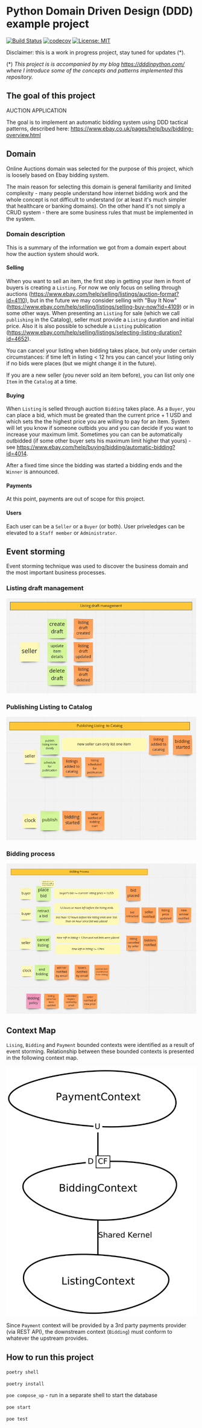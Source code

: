 # Python Domain Driven Design (DDD) example project

[![Build Status](https://github.com/pgorecki/python-ddd/actions/workflows/pytest.yml/badge.svg?branch=main)](https://github.com/pgorecki/python-ddd/actions/workflows/pytest.yml)
[![codecov](https://codecov.io/gh/pgorecki/python-ddd/branch/master/graph/badge.svg)](https://codecov.io/gh/pgorecki/python-ddd)
[![License: MIT](https://img.shields.io/badge/License-MIT-yellow.svg)](https://opensource.org/licenses/MIT)

Disclaimer: this is a work in progress project, stay tuned for updates (*).

(*) *This project is is accompanied by my blog https://dddinpython.com/ where I introduce some of the concepts and patterns implemented this repository.*

## The goal of this project

AUCTION APPLICATION

The goal is to implement an automatic bidding system using DDD tactical patterns, 
described here: https://www.ebay.co.uk/pages/help/buy/bidding-overview.html

## Domain

Online Auctions domain was selected for the purpose of this project, which is loosely based on Ebay bidding system.

The main reason for selecting this domain is general familiarity and limited complexity - many people understand how internet bidding work and the whole concept is not difficult to understand (or at least it's much simpler that healthcare or banking domains). On the other hand it's not simply a CRUD system - there are some business rules that must be implemented in the system.

### Domain description

This is a summary of the information we got from a domain expert about how the auction system should work.

#### Selling

When you want to sell an item, the first step in getting your item in front of buyers is creating a `Listing`. For now we only focus on selling through auctions (https://www.ebay.com/help/selling/listings/auction-format?id=4110), but in the future we may consider selling with "Buy It Now" (https://www.ebay.com/help/selling/listings/selling-buy-now?id=4109) or in some other ways. When presenting an `Listing` for sale (which we call `publishing` in the Catalog), seller must provide a `Listing` duration and initial price. Also it is also possible to schedule a `Listing` publication (https://www.ebay.com/help/selling/listings/selecting-listing-duration?id=4652).

You can cancel your listing when bidding takes place, but only under certain circumstances: if time left in listing < 12 hrs you can cancel your listing only if no bids were places (but we might change it in the future).

If you are a new seller (you never sold an item before), you can list only one `Item` in the `Catalog` at a time.

#### Buying

When `Listing` is selled through auction `Bidding` takes place. As a `Buyer`, you can place a bid, which must be greated than the current price + 1 USD and which sets the the highest price you are willing to pay for an item. System will let you know if someone outbids you and you can decide if you want to increase your maximum limit. Sometimes you can can be automatically outbidded (if some other buyer sets his maximum limit higher that yours) - see https://www.ebay.com/help/buying/bidding/automatic-bidding?id=4014.

After a fixed time since the bidding was started a bidding ends and the `Winner` is announced. 

#### Payments

At this point, payments are out of scope for this project.

#### Users

Each user can be a `Seller` or a `Buyer` (or both). User priveledges can be elevated to a `Staff member` or `Administrator`.


## Event storming

Event storming technique was used to discover the business domain and the most important business processes.

### Listing draft management

![](docs/images/draft_management.png)

### Publishing Listing  to Catalog

![](docs/images/publishing_to_catalog.png)

### Bidding process

![](docs/images/bidding_process.png)


## Context Map

`Lising`, `Bidding` and `Payment` bounded contexts were identified as a result of event storming. Relationship between these bounded contexts is presented in the following context map.

![](docs/images/auctions_ContextMap.png)

Since `Payment` context will be provided by a 3rd party payments provider (via REST API), the downstream context (`Bidding`) must conform to whatever the upstream provides.


## How to run this project

`poetry shell`

`poetry install`

`poe compose_up` - run in a separate shell to start the database

`poe start`

`poe test`

